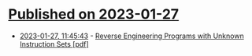 # [Published on 2023-01-27](index.md)

* [2023-01-27, 11:45:43](https://news.ycombinator.com/item?id=34544994) - [Reverse Engineering Programs with Unknown Instruction Sets [pdf]](https://www.recon.cx/2012/schedule/attachments/40_Chernov-Troshina.pdf)
